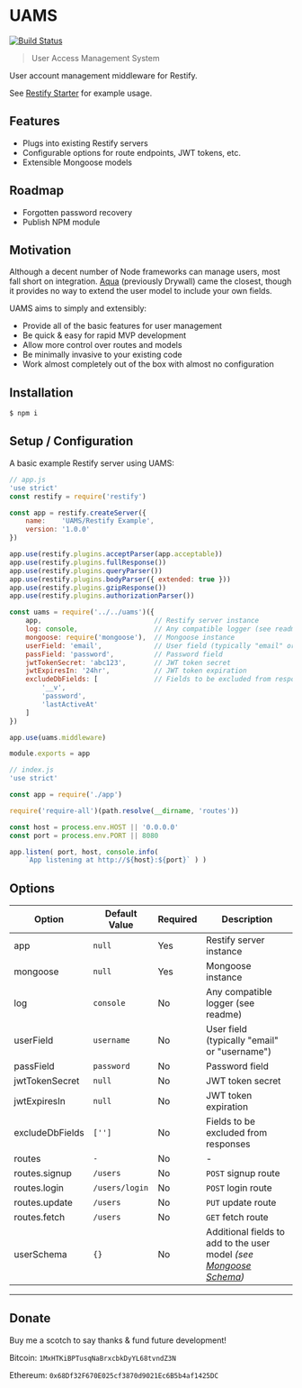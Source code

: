 # UAMS

[![Build Status](https://travis-ci.org/wesleybliss/uams.svg?branch=master)](https://travis-ci.org/wesleybliss/uams)

> User Access Management System

User account management middleware for Restify.

See [Restify Starter](https://github.com/wesleybliss/restify-starter) for example usage.


## Features

- Plugs into existing Restify servers
- Configurable options for route endpoints, JWT tokens, etc.
- Extensible Mongoose models


## Roadmap

- Forgotten password recovery
- Publish NPM module


## Motivation

Although a decent number of Node frameworks can manage users,
most fall short on integration. [Aqua](https://jedireza.github.io/aqua/)
(previously Drywall) came the closest, though it provides no way
to extend the user model to include your own fields.

UAMS aims to simply and extensibly:
- Provide all of the basic features for user management
- Be quick & easy for rapid MVP development
- Allow more control over routes and models
- Be minimally invasive to your existing code
- Work almost completely out of the box with almost no configuration


## Installation

```bash
$ npm i
```


## Setup / Configuration

A basic example Restify server using UAMS:

```javascript
// app.js
'use strict'
const restify = require('restify')

const app = restify.createServer({
    name:    'UAMS/Restify Example',
    version: '1.0.0'
})

app.use(restify.plugins.acceptParser(app.acceptable))
app.use(restify.plugins.fullResponse())
app.use(restify.plugins.queryParser())
app.use(restify.plugins.bodyParser({ extended: true }))
app.use(restify.plugins.gzipResponse())
app.use(restify.plugins.authorizationParser())

const uams = require('../../uams')({
    app,                            // Restify server instance
    log: console,                   // Any compatible logger (see readme)
    mongoose: require('mongoose'),  // Mongoose instance
    userField: 'email',             // User field (typically "email" or "username")
    passField: 'password',          // Password field
    jwtTokenSecret: 'abc123',       // JWT token secret
    jwtExpiresIn: '24hr',           // JWT token expiration
    excludeDbFields: [              // Fields to be excluded from responses
        '__v',
        'password',
        'lastActiveAt'
    ]
})

app.use(uams.middleware)

module.exports = app
```

```javascript
// index.js
'use strict'

const app = require('./app')

require('require-all')(path.resolve(__dirname, 'routes'))

const host = process.env.HOST || '0.0.0.0'
const port = process.env.PORT || 8080

app.listen( port, host, console.info(
    `App listening at http://${host}:${port}` ) )
```


## Options

| Option          | Default Value    | Required | Description |
| --------------- | ---------------- | -------- | ----------- |
| app             | `null`           | Yes      | Restify server instance
| mongoose        | `null`           | Yes      | Mongoose instance
| log             | `console`        | No       | Any compatible logger (see readme)
| userField       | `username`       | No       | User field (typically "email" or "username")
| passField       | `password`       | No       | Password field
| jwtTokenSecret  | `null`           | No       | JWT token secret
| jwtExpiresIn    | `null`           | No       | JWT token expiration
| excludeDbFields | `['']`           | No       | Fields to be excluded from responses
| routes          | `-`              | No       | -
| routes.signup   | `/users`         | No       | `POST` signup route
| routes.login    | `/users/login`   | No       | `POST` login route
| routes.update   | `/users`         | No       | `PUT` update route
| routes.fetch    | `/users`         | No       | `GET` fetch route
| userSchema      | `{}`             | No       | Additional fields to add to the user model *(see [Mongoose Schema](http://mongoosejs.com/docs/guide.html))*


---


## Donate

Buy me a scotch to say thanks & fund future development!

Bitcoin: `1MxHTKiBPTusqNaBrxcbkDyYL68tvndZ3N`

Ethereum: `0x68Df32F670E025cf3870d9021Ec6B5b4af1425DC`
